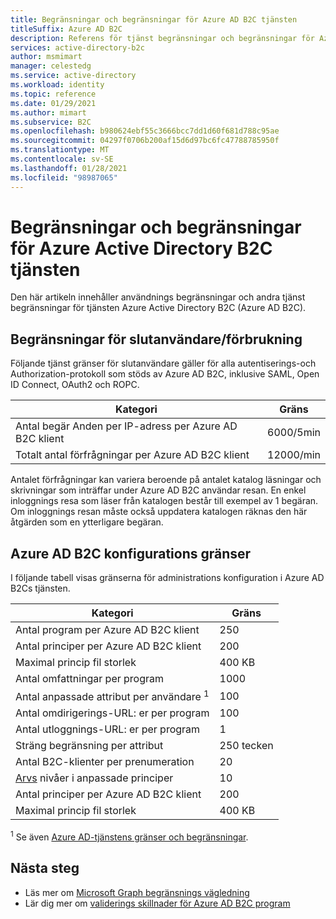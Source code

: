```yaml
---
title: Begränsningar och begränsningar för Azure AD B2C tjänsten
titleSuffix: Azure AD B2C
description: Referens för tjänst begränsningar och begränsningar för Azure Active Directory B2C tjänst.
services: active-directory-b2c
author: msmimart
manager: celestedg
ms.service: active-directory
ms.workload: identity
ms.topic: reference
ms.date: 01/29/2021
ms.author: mimart
ms.subservice: B2C
ms.openlocfilehash: b980624ebf55c3666bcc7dd1d60f681d788c95ae
ms.sourcegitcommit: 04297f0706b200af15d6d97bc6fc47788785950f
ms.translationtype: MT
ms.contentlocale: sv-SE
ms.lasthandoff: 01/28/2021
ms.locfileid: "98987065"
---
```

# <a name="azure-active-directory-b2c-service-limits-and-restrictions"></a>Begränsningar och begränsningar för Azure Active Directory B2C tjänsten

Den här artikeln innehåller användnings begränsningar och andra tjänst begränsningar för tjänsten Azure Active Directory B2C (Azure AD B2C).

## <a name="end-userconsumption-related-limits"></a>Begränsningar för slutanvändare/förbrukning

Följande tjänst gränser för slutanvändare gäller för alla autentiserings-och Authorization-protokoll som stöds av Azure AD B2C, inklusive SAML, Open ID Connect, OAuth2 och ROPC.

|Kategori |Gräns    |
|---------|---------|
|Antal begär Anden per IP-adress per Azure AD B2C klient       |6000/5min          |
|Totalt antal förfrågningar per Azure AD B2C klient     |12000/min          |

Antalet förfrågningar kan variera beroende på antalet katalog läsningar och skrivningar som inträffar under Azure AD B2C användar resan. En enkel inloggnings resa som läser från katalogen består till exempel av 1 begäran. Om inloggnings resan måste också uppdatera katalogen räknas den här åtgärden som en ytterligare begäran.

## <a name="azure-ad-b2c-configuration-limits"></a>Azure AD B2C konfigurations gränser

I följande tabell visas gränserna för administrations konfiguration i Azure AD B2Cs tjänsten.

|Kategori  |Gräns  |
|---------|---------|
|Antal program per Azure AD B2C klient   |250           |
|Antal principer per Azure AD B2C klient       |200          |
|Maximal princip fil storlek      |400 KB          |
|Antal omfattningar per program        |1000          |
|Antal anpassade attribut per användare <sup>1</sup>       |100         |
|Antal omdirigerings-URL: er per program       |100         |
|Antal utloggnings-URL: er per program        |1          |
|Sträng begränsning per attribut      |250 tecken          |
|Antal B2C-klienter per prenumeration      |20         |
|[Arvs](custom-policy-overview.md#inheritance-model) nivåer i anpassade principer     |10         |
|Antal principer per Azure AD B2C klient      |200         |
|Maximal princip fil storlek      |400 KB         |

<sup>1</sup> Se även [Azure AD-tjänstens gränser och begränsningar](../active-directory/enterprise-users/directory-service-limits-restrictions.md).

## <a name="next-steps"></a>Nästa steg

- Läs mer om [Microsoft Graph begränsnings vägledning](/graph/throttling.md) 
- Lär dig mer om [validerings skillnader för Azure AD B2C program](../active-directory/develop/supported-accounts-validation.md)













